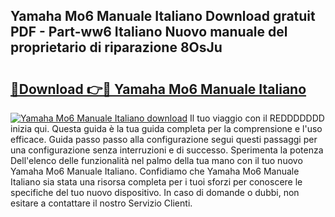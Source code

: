 ## Yamaha Mo6 Manuale Italiano Download gratuit PDF - Part-ww6 Italiano Nuovo manuale del proprietario di riparazione 8OsJu

# <h2><a href="http://dffxtj.blite.top/?on=Yamaha+Mo6+Manuale+Italiano">🔗Download 👉🔴 Yamaha Mo6 Manuale Italiano</a></h2>

[![Yamaha Mo6 Manuale Italiano download](https://i.imgur.com/lujVjoI.png)](http://dffxtj.blite.top/?on=Yamaha+Mo6+Manuale+Italiano)
Il tuo viaggio con il REDDDDDDD inizia qui. Questa guida è la tua guida completa per la comprensione e l'uso efficace. Guida passo passo alla configurazione segui questi passaggi per una configurazione senza interruzioni e di successo. Sperimenta la potenza Dell'elenco delle funzionalità nel palmo della tua mano con il tuo nuovo Yamaha Mo6 Manuale Italiano. Confidiamo che Yamaha Mo6 Manuale Italiano sia stata una risorsa completa per i tuoi sforzi per conoscere le specifiche del tuo nuovo dispositivo. In caso di domande o dubbi, non esitare a contattare il nostro Servizio Clienti.
